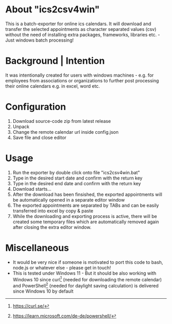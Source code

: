 # About "ics2csv4win"
This is a batch-exporter for online ics calendars. It will download and transfer the selected appointments as character separated values (csv) without the need of installing extra packages, frameworks, libraries etc. - Just windows batch processing!

# Background | Intention
It was intentionally created for users with windows machines - e.g. for employees from associations or organizations to further post processing their online calendars e.g. in excel, word etc.

# Configuration
1. Download source-code zip from latest release
2. Unpack
3. Change the remote calendar url inside config.json
4. Save file and close editor

# Usage
1. Run the exporter by double click onto file "ics2csv4win.bat"
2. Type in the desired start date and confirm with the return key
3. Type in the desired end date and confirm with the return key
4. Download starts...
5. After the download has been finsished, the exported appointments will be automatically opened in a separate editor window
6. The exported appointments are separated by TABs and can be easily transferred into excel by copy & paste
7. While the downloading and exporting process is active, there will be created some temporary files which are automatically removed again after closing the extra editor window.

# Miscellaneous 
* It would be very nice if someone is motivated to port this code to bash, node.js or whatever else - please get in touch!
* This is tested under Windows 11 - But it should be also working with Windows 10 since curl[^1] (needed for downloading the remote calendar) and PowerShell[^2] (needed for daylight saving calculation) is delivered since Windows 10 by default

[^1]: https://curl.se/
[^2]: https://learn.microsoft.com/de-de/powershell/